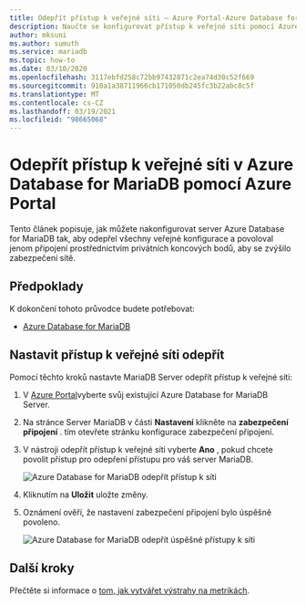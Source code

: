 ```yaml
---
title: Odepřít přístup k veřejné síti – Azure Portal-Azure Database for MariaDB
description: Naučte se konfigurovat přístup k veřejné síti pomocí Azure Portal pro Azure Database for MariaDB
author: mksuni
ms.author: sumuth
ms.service: mariadb
ms.topic: how-to
ms.date: 03/10/2020
ms.openlocfilehash: 3117ebfd258c72bb97432871c2ea74d30c52f669
ms.sourcegitcommit: 910a1a38711966cb171050db245fc3b22abc8c5f
ms.translationtype: MT
ms.contentlocale: cs-CZ
ms.lasthandoff: 03/19/2021
ms.locfileid: "98665068"
---
```

# <a name="deny-public-network-access-in-azure-database-for-mariadb-using-azure-portal"></a>Odepřít přístup k veřejné síti v Azure Database for MariaDB pomocí Azure Portal

Tento článek popisuje, jak můžete nakonfigurovat server Azure Database for MariaDB tak, aby odepřel všechny veřejné konfigurace a povoloval jenom připojení prostřednictvím privátních koncových bodů, aby se zvýšilo zabezpečení sítě.

## <a name="prerequisites"></a>Předpoklady

K dokončení tohoto průvodce budete potřebovat:

* [Azure Database for MariaDB](quickstart-create-MariaDB-server-database-using-azure-portal.md)

## <a name="set-deny-public-network-access"></a>Nastavit přístup k veřejné síti odepřít

Pomocí těchto kroků nastavte MariaDB Server odepřít přístup k veřejné síti:

1. V [Azure Portal](https://portal.azure.com/)vyberte svůj existující Azure Database for MariaDB Server.

1. Na stránce Server MariaDB v části **Nastavení** klikněte na **zabezpečení připojení** . tím otevřete stránku konfigurace zabezpečení připojení.

1. V nástroji odepřít přístup k veřejné síti vyberte **Ano** , pokud chcete povolit přístup pro odepření přístupu pro váš server MariaDB.

    ![Azure Database for MariaDB odepřít přístup k síti](./media/howto-deny-public-network-access/deny-public-network-access.PNG)

1. Kliknutím na **Uložit** uložte změny.

1. Oznámení ověří, že nastavení zabezpečení připojení bylo úspěšně povoleno.

    ![Azure Database for MariaDB odepřít úspěšné přístupy k síti](./media/howto-deny-public-network-access/deny-public-network-access-success.png)

## <a name="next-steps"></a>Další kroky

Přečtěte si informace o [tom, jak vytvářet výstrahy na metrikách](howto-alert-metric.md).